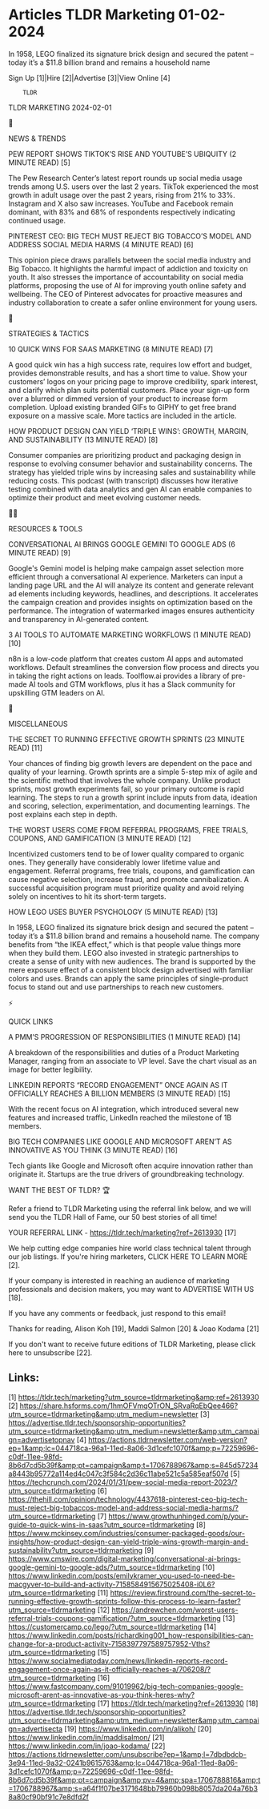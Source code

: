 # Articles TLDR Marketing 01-02-2024

In 1958, LEGO finalized its signature brick design and secured the
patent – today it’s a $11.8 billion brand and remains a household
name  

Sign Up [1]|Hire [2]|Advertise [3]|View Online [4] 

		TLDR 

TLDR MARKETING 2024-02-01

📱 

NEWS & TRENDS

 PEW REPORT SHOWS TIKTOK’S RISE AND YOUTUBE’S UBIQUITY (2 MINUTE
READ) [5] 

 The Pew Research Center’s latest report rounds up social media
usage trends among U.S. users over the last 2 years. TikTok
experienced the most growth in adult usage over the past 2 years,
rising from 21% to 33%. Instagram and X also saw increases. YouTube
and Facebook remain dominant, with 83% and 68% of respondents
respectively indicating continued usage. 

 PINTEREST CEO: BIG TECH MUST REJECT BIG TOBACCO’S MODEL AND ADDRESS
SOCIAL MEDIA HARMS (4 MINUTE READ) [6] 

 This opinion piece draws parallels between the social media industry
and Big Tobacco. It highlights the harmful impact of addiction and
toxicity on youth. It also stresses the importance of accountability
on social media platforms, proposing the use of AI for improving youth
online safety and wellbeing. The CEO of Pinterest advocates for
proactive measures and industry collaboration to create a safer online
environment for young users. 

🚀 

STRATEGIES & TACTICS

 10 QUICK WINS FOR SAAS MARKETING (8 MINUTE READ) [7] 

 A good quick win has a high success rate, requires low effort and
budget, provides demonstrable results, and has a short time to value.
Show your customers’ logos on your pricing page to improve
credibility, spark interest, and clarify which plan suits potential
customers. Place your sign-up form over a blurred or dimmed version of
your product to increase form completion. Upload existing branded GIFs
to GIPHY to get free brand exposure on a massive scale. More tactics
are included in the article. 

 HOW PRODUCT DESIGN CAN YIELD ‘TRIPLE WINS’: GROWTH, MARGIN, AND
SUSTAINABILITY (13 MINUTE READ) [8] 

 Consumer companies are prioritizing product and packaging design in
response to evolving consumer behavior and sustainability concerns.
The strategy has yielded triple wins by increasing sales and
sustainability while reducing costs. This podcast (with transcript)
discusses how iterative testing combined with data analytics and gen
AI can enable companies to optimize their product and meet evolving
customer needs. 

🧑‍💻 

RESOURCES & TOOLS

 CONVERSATIONAL AI BRINGS GOOGLE GEMINI TO GOOGLE ADS (6 MINUTE READ)
[9] 

 Google's Gemini model is helping make campaign asset selection more
efficient through a conversational AI experience. Marketers can input
a landing page URL and the AI will analyze its content and generate
relevant ad elements including keywords, headlines, and descriptions.
It accelerates the campaign creation and provides insights on
optimization based on the performance. The integration of watermarked
images ensures authenticity and transparency in AI-generated content. 

 3 AI TOOLS TO AUTOMATE MARKETING WORKFLOWS (1 MINUTE READ) [10] 

 n8n is a low-code platform that creates custom AI apps and automated
workflows. Default streamlines the conversion flow process and directs
you in taking the right actions on leads. Toolflow.ai provides a
library of pre-made AI tools and GTM workflows, plus it has a Slack
community for upskilling GTM leaders on AI. 

🎁 

MISCELLANEOUS

 THE SECRET TO RUNNING EFFECTIVE GROWTH SPRINTS (23 MINUTE READ) [11] 

 Your chances of finding big growth levers are dependent on the pace
and quality of your learning. Growth sprints are a simple 5-step mix
of agile and the scientific method that involves the whole company.
Unlike product sprints, most growth experiments fail, so your primary
outcome is rapid learning. The steps to run a growth sprint include
inputs from data, ideation and scoring, selection, experimentation,
and documenting learnings. The post explains each step in depth. 

 THE WORST USERS COME FROM REFERRAL PROGRAMS, FREE TRIALS, COUPONS,
AND GAMIFICATION (3 MINUTE READ) [12] 

 Incentivized customers tend to be of lower quality compared to
organic ones. They generally have considerably lower lifetime value
and engagement. Referral programs, free trials, coupons, and
gamification can cause negative selection, increase fraud, and promote
cannibalization. A successful acquisition program must prioritize
quality and avoid relying solely on incentives to hit its short-term
targets. 

 HOW LEGO USES BUYER PSYCHOLOGY (5 MINUTE READ) [13] 

 In 1958, LEGO finalized its signature brick design and secured the
patent – today it’s a $11.8 billion brand and remains a household
name. The company benefits from “the IKEA effect,” which is that
people value things more when they build them. LEGO also invested in
strategic partnerships to create a sense of unity with new audiences.
The brand is supported by the mere exposure effect of a consistent
block design advertised with familiar colors and uses. Brands can
apply the same principles of single-product focus to stand out and use
partnerships to reach new customers. 

⚡ 

QUICK LINKS

 A PMM’S PROGRESSION OF RESPONSIBILITIES (1 MINUTE READ) [14] 

 A breakdown of the responsibilities and duties of a Product Marketing
Manager, ranging from an associate to VP level. Save the chart visual
as an image for better legibility. 

 LINKEDIN REPORTS “RECORD ENGAGEMENT” ONCE AGAIN AS IT OFFICIALLY
REACHES A BILLION MEMBERS (3 MINUTE READ) [15] 

 With the recent focus on AI integration, which introduced several new
features and increased traffic, LinkedIn reached the milestone of 1B
members. 

 BIG TECH COMPANIES LIKE GOOGLE AND MICROSOFT AREN’T AS INNOVATIVE
AS YOU THINK (3 MINUTE READ) [16] 

 Tech giants like Google and Microsoft often acquire innovation rather
than originate it. Startups are the true drivers of groundbreaking
technology. 

WANT THE BEST OF TLDR? 🏆

Refer a friend to TLDR Marketing using the referral link below, and we
will send you the TLDR Hall of Fame, our 50 best stories of all time!

YOUR REFERRAL LINK - https://tldr.tech/marketing?ref=2613930 [17]

 We help cutting edge companies hire world class technical talent
through our job listings. If you're hiring marketers, CLICK HERE TO
LEARN MORE [2]. 

If your company is interested in reaching an audience of marketing
professionals and decision makers, you may want to ADVERTISE WITH US
[18]. 

If you have any comments or feedback, just respond to this email! 

Thanks for reading, 
Alison Koh [19], Maddi Salmon [20] & Joao Kodama [21] 

If you don't want to receive future editions of TLDR Marketing,
please click here to unsubscribe [22]. 

 

Links:
------
[1] https://tldr.tech/marketing?utm_source=tldrmarketing&amp;ref=2613930
[2] https://share.hsforms.com/1hmOFVmqOTrON_SRvaRqEbQee466?utm_source=tldrmarketing&amp;utm_medium=newsletter
[3] https://advertise.tldr.tech/sponsorship-opportunities?utm_source=tldrmarketing&amp;utm_medium=newsletter&amp;utm_campaign=advertisetopnav
[4] https://actions.tldrnewsletter.com/web-version?ep=1&amp;lc=044718ca-96a1-11ed-8a06-3d1cefc1070f&amp;p=72259696-c0df-11ee-98fd-8b6d7cd5b39f&amp;pt=campaign&amp;t=1706788967&amp;s=845d57234a8443b95772a114ed4c047c3f584c2d36c11abe521c5a585eaf507d
[5] https://techcrunch.com/2024/01/31/pew-social-media-report-2023/?utm_source=tldrmarketing
[6] https://thehill.com/opinion/technology/4437618-pinterest-ceo-big-tech-must-reject-big-tobaccos-model-and-address-social-media-harms/?utm_source=tldrmarketing
[7] https://www.growthunhinged.com/p/your-guide-to-quick-wins-in-saas?utm_source=tldrmarketing
[8] https://www.mckinsey.com/industries/consumer-packaged-goods/our-insights/how-product-design-can-yield-triple-wins-growth-margin-and-sustainability?utm_source=tldrmarketing
[9] https://www.cmswire.com/digital-marketing/conversational-ai-brings-google-gemini-to-google-ads/?utm_source=tldrmarketing
[10] https://www.linkedin.com/posts/emilykramer_you-used-to-need-be-macgyver-to-build-and-activity-7158584915675025408-i0L6?utm_source=tldrmarketing
[11] https://review.firstround.com/the-secret-to-running-effective-growth-sprints-follow-this-process-to-learn-faster?utm_source=tldrmarketing
[12] https://andrewchen.com/worst-users-referral-trials-coupons-gamification/?utm_source=tldrmarketing
[13] https://customercamp.co/lego/?utm_source=tldrmarketing
[14] https://www.linkedin.com/posts/richardking001_how-responsibilities-can-change-for-a-product-activity-7158397797589757952-Vths?utm_source=tldrmarketing
[15] https://www.socialmediatoday.com/news/linkedin-reports-record-engagement-once-again-as-it-officially-reaches-a/706208/?utm_source=tldrmarketing
[16] https://www.fastcompany.com/91019962/big-tech-companies-google-microsoft-arent-as-innovative-as-you-think-heres-why?utm_source=tldrmarketing
[17] https://tldr.tech/marketing?ref=2613930
[18] https://advertise.tldr.tech/sponsorship-opportunities?utm_source=tldrmarketing&amp;utm_medium=newsletter&amp;utm_campaign=advertisecta
[19] https://www.linkedin.com/in/alikoh/
[20] https://www.linkedin.com/in/maddisalmon/
[21] https://www.linkedin.com/in/joao-kodama/
[22] https://actions.tldrnewsletter.com/unsubscribe?ep=1&amp;l=7dbdbdcb-3e94-11ed-9a32-0241b9615763&amp;lc=044718ca-96a1-11ed-8a06-3d1cefc1070f&amp;p=72259696-c0df-11ee-98fd-8b6d7cd5b39f&amp;pt=campaign&amp;pv=4&amp;spa=1706788816&amp;t=1706788967&amp;s=a64f1f07be3171648bb79960b098b8057da204a76b38a80cf90bf91c7e8dfd2f